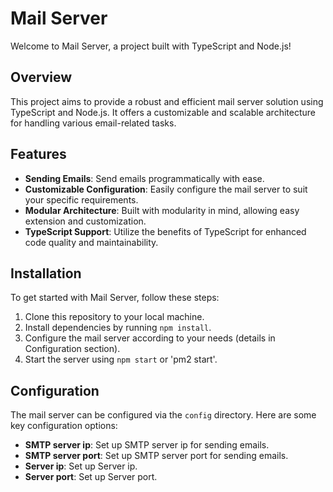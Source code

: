 # Mail Server

Welcome to Mail Server, a project built with TypeScript and Node.js!

## Overview

This project aims to provide a robust and efficient mail server solution using TypeScript and Node.js. It offers a customizable and scalable architecture for handling various email-related tasks.

## Features

- **Sending Emails**: Send emails programmatically with ease.
- **Customizable Configuration**: Easily configure the mail server to suit your specific requirements.
- **Modular Architecture**: Built with modularity in mind, allowing easy extension and customization.
- **TypeScript Support**: Utilize the benefits of TypeScript for enhanced code quality and maintainability.

## Installation

To get started with Mail Server, follow these steps:

1. Clone this repository to your local machine.
2. Install dependencies by running `npm install`.
3. Configure the mail server according to your needs (details in Configuration section).
4. Start the server using `npm start` or 'pm2 start'.

## Configuration

The mail server can be configured via the `config` directory. Here are some key configuration options:

- **SMTP server ip**: Set up SMTP server ip for sending emails.
- **SMTP server port**: Set up SMTP server port for sending emails.
- **Server ip**: Set up Server ip.
- **Server port**: Set up Server port.

